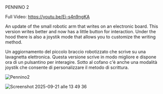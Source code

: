 PENNINO 2

Full Video: https://youtu.be/Ei-s4n9ngKA

An update of the small robotic arm that writes on an electronic board. This version writes better and now has a little button for interaction. Under the hood there is also a joystik mode that allows you to customize the writing method.

Un aggiornamento del piccolo braccio robotizzato che scrive su una lavagnetta elettronica. Questa versione scrive in modo migliore e dispone ora di un pulsantino per interagire. Sotto al cofano c'è anche una modalità joystik che consente di personalizzare il metodo di scrittura.


![Pennino2](https://github.com/user-attachments/assets/3eab1a48-96ed-46d2-9760-ab2c22fa9a18)

![Screenshot 2025-09-21 alle 13 49 36](https://github.com/user-attachments/assets/0aa68f80-ed47-4486-9311-b157e6c825a5)
